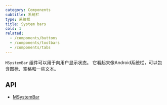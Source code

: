 ```yaml
---
category: Components
subtitle: 系统栏
type: 系统栏
title: System bars
cols: 1
related:
  - /components/buttons
  - /components/toolbars
  - /components/tabs
---
```


`MSystemBar` 组件可以用于向用户显示状态。 它看起来像Android系统栏，可以包含图标、空格和一些文本。

## API

- [MSystemBar](/api/MSystemBar)